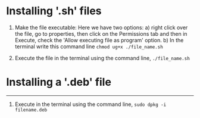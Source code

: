 # Installing '.sh' files

1. Make the file executable:
Here we have two options:
  a) right click  over the file, go to properties, then click on the Permissions tab and then in Execute, check the 'Allow executing file as program' option.
  b) In the terminal write this command line `chmod ug+x ./file_name.sh`

2. Execute the file in the terminal using the command line, `./file_name.sh`


# Installing a '.deb' file
-------------------
1. Execute in the terminal using the command line, `sudo dpkg -i filename.deb`
